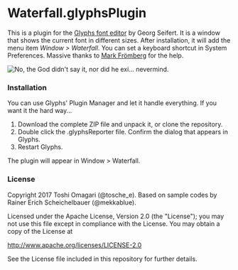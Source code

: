 # Waterfall.glyphsPlugin

This is a plugin for the [Glyphs font editor](http://glyphsapp.com/) by Georg Seifert.
It is a window that shows the current font in different sizes.
After installation, it will add the menu item *Window > Waterfall*.
You can set a keyboard shortcut in System Preferences.
Massive thanks to [Mark Frömberg](https://github.com/Mark2Mark) for the help.

![No, the God didn't say it, nor did he exi... nevermind.](WaterfallScreenshot.png.png "Waterfall Screenshot")

### Installation

You can use Glyphs' Plugin Manager and let it handle everything. If you want it the hard way...

1. Download the complete ZIP file and unpack it, or clone the repository.
2. Double click the .glyphsReporter file. Confirm the dialog that appears in Glyphs.
3. Restart Glyphs.

The plugin will appear in Window > Waterfall.

### License

Copyright 2017 Toshi Omagari (@tosche_e).
Based on sample codes by Rainer Erich Scheichelbauer (@mekkablue).

Licensed under the Apache License, Version 2.0 (the "License");
you may not use this file except in compliance with the License.
You may obtain a copy of the License at

http://www.apache.org/licenses/LICENSE-2.0

See the License file included in this repository for further details.
